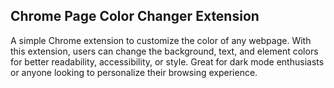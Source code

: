 ## Chrome Page Color Changer Extension

A simple Chrome extension to customize the color of any webpage. With this extension, users can change the background, text, and element colors for better readability, accessibility, or style. Great for dark mode enthusiasts or anyone looking to personalize their browsing experience.
